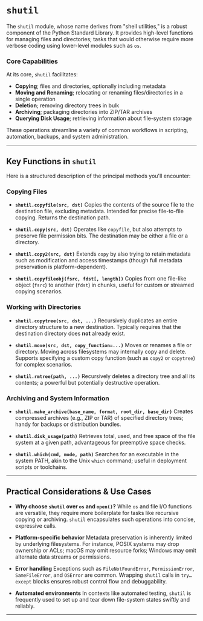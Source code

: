 # `shutil`

The `shutil` module, whose name derives from "shell utilities," is a robust component of the Python Standard Library. It provides high-level functions for managing files and directories; tasks that would otherwise require more verbose coding using lower-level modules such as `os`.

### Core Capabilities

At its core, `shutil` facilitates:

* **Copying**; files and directories, optionally including metadata
* **Moving and Renaming**; relocating or renaming files/directories in a single operation
* **Deletion**; removing directory trees in bulk
* **Archiving**; packaging directories into ZIP/TAR archives
* **Querying Disk Usage**; retrieving information about file-system storage

These operations streamline a variety of common workflows in scripting, automation, backups, and system administration.

---

## Key Functions in `shutil`

Here is a structured description of the principal methods you'll encounter:

### Copying Files

* **`shutil.copyfile(src, dst)`**
  Copies the contents of the source file to the destination file, excluding metadata. Intended for precise file-to-file copying. Returns the destination path.

* **`shutil.copy(src, dst)`**
  Operates like `copyfile`, but also attempts to preserve file permission bits. The destination may be either a file or a directory.

* **`shutil.copy2(src, dst)`**
  Extends `copy` by also trying to retain metadata such as modification and access timestamps (though full metadata preservation is platform-dependent).

* **`shutil.copyfileobj(fsrc, fdst[, length])`**
  Copies from one file-like object (`fsrc`) to another (`fdst`) in chunks, useful for custom or streamed copying scenarios.

### Working with Directories

* **`shutil.copytree(src, dst, ...)`**
  Recursively duplicates an entire directory structure to a new destination. Typically requires that the destination directory does **not** already exist.

* **`shutil.move(src, dst, copy_function=...)`**
  Moves or renames a file or directory. Moving across filesystems may internally copy and delete. Supports specifying a custom copy function (such as `copy2` or `copytree`) for complex scenarios.

* **`shutil.rmtree(path, ...)`**
  Recursively deletes a directory tree and all its contents; a powerful but potentially destructive operation.

### Archiving and System Information

* **`shutil.make_archive(base_name, format, root_dir, base_dir)`**
  Creates compressed archives (e.g., ZIP or TAR) of specified directory trees; handy for backups or distribution bundles.

* **`shutil.disk_usage(path)`**
  Retrieves total, used, and free space of the file system at a given path, advantageous for preemptive space checks.

* **`shutil.which(cmd, mode, path)`**
  Searches for an executable in the system PATH, akin to the Unix `which` command; useful in deployment scripts or toolchains.

---

## Practical Considerations & Use Cases

* **Why choose `shutil` over `os` and `open()`?**
  While `os` and file I/O functions are versatile, they require more boilerplate for tasks like recursive copying or archiving. `shutil` encapsulates such operations into concise, expressive calls.

* **Platform-specific behavior**
  Metadata preservation is inherently limited by underlying filesystems. For instance, POSIX systems may drop ownership or ACLs; macOS may omit resource forks; Windows may omit alternate data streams or permissions.

* **Error handling**
  Exceptions such as `FileNotFoundError`, `PermissionError`, `SameFileError`, and `OSError` are common. Wrapping `shutil` calls in `try…except` blocks ensures robust control flow and debuggability.

* **Automated environments**
  In contexts like automated testing, `shutil` is frequently used to set up and tear down file-system states swiftly and reliably.

---
